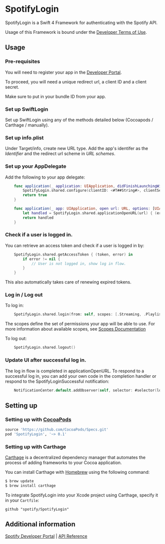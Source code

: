 # SpotifyLogin
SpotifyLogin is a Swift 4 Framework for authenticating with the Spotify API.

Usage of this Framework is bound under the [Developer Terms of Use](https://developer.spotify.com/developer-terms-of-use/).

## Usage

### Pre-requisites
You will need to register your app in the [Developer Portal](https://developer.spotify.com/my-applications/#!/applications).

To proceed, you will need a unique redirect url, a client ID and a client secret. 

Make sure to put in your bundle ID from your app.

### Set up SwiftLogin

Set up SwiftLogin using any of the methods detailed below (Cocoapods / Carthage / manually).

### Set up info.plist

Under Target/info, create new URL type.
Add the app's identifer as the *Identifier* and the redirect url scheme in *URL schemes*.

### Set up your AppDelegate

Add the following to your app delegate:

```swift
    func application(_ application: UIApplication, didFinishLaunchingWithOptions launchOptions: [UIApplicationLaunchOptionsKey: Any]?) -> Bool {
        SpotifyLogin.shared.configure(clientID: <#T##String#>, clientSecret: <#T##String#>, redirectURL: <#T##URL#>)
        return true
    }

    func application(_ app: UIApplication, open url: URL, options: [UIApplicationOpenURLOptionsKey : Any] = [:]) -> Bool {
        let handled = SpotifyLogin.shared.applicationOpenURL(url) { (error) in }
        return handled
    }
```

### Check if a user is logged in.

You can retrieve an access token and check if a user is logged in by:

```swift
    SpotifyLogin.shared.getAccessToken { (token, error) in
        if error != nil {
            // User is not logged in, show log in flow.
        }
    }
```

This also automatically takes care of renewing expired tokens. 

### Log in / Log out

To log in:

```swift
    SpotifyLogin.shared.login(from: self, scopes: [.Streaming, .PlaylistReadPrivate, .UserLibraryRead])
```

The scopes define the set of permissions your app will be able to use. For more information about available scopes, see [Scopes Documentation](https://developer.spotify.com/web-api/using-scopes/)

To log out:

```swift
    SpotifyLogin.shared.logout()
```

### Update UI after successful log in.

The log in flow is completed in applicationOpenURL. To respond to a successful log in, you can add your own code in the completion handler or respond to the SpotifyLoginSuccessful notification: 

```swift
    NotificationCenter.default.addObserver(self, selector: #selector(loginSuccessful), name: .SpotifyLoginSuccessful, object: nil)
```

## Setting up

### Setting up with [CocoaPods](http://cocoapods.org/?q=SpotifyLogin)
```ruby
source 'https://github.com/CocoaPods/Specs.git'
pod 'SpotifyLogin', '~> 0.1'
```

### Setting up with Carthage

[Carthage](https://github.com/Carthage/Carthage) is a decentralized dependency manager that automates the process of adding frameworks to your Cocoa application.

You can install Carthage with [Homebrew](http://brew.sh/) using the following command:

```bash
$ brew update
$ brew install carthage
```

To integrate SpotifyLogin into your Xcode project using Carthage, specify it in your `Cartfile`:

```ogdl
github "spotify/SpotifyLogin"
```

## Additional information

[Spotify Developer Portal](https://developer.spotify.com/technologies/spotify-ios-sdk/) | [API Reference](https://spotify.github.io/ios-sdk/)
